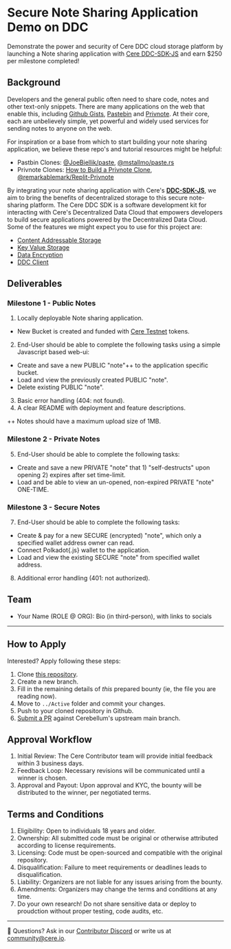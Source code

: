 # Secure Note Sharing Application Demo on DDC
Demonstrate the power and security of Cere DDC cloud storage platform by launching a Note sharing application with [Cere DDC-SDK-JS](https://github.com/CereNetwork/ddc-sdk-js) and earn $250 per milestone completed!

## Background
Developers and the general public often need to share code, notes and other text-only snippets. There are many applications on the web that enable this, including [Github Gists](https://gist.github.com), [Pastebin](https://pastebin.com/) and [Privnote](https://privnote.com/). At their core, each are unbelievely simple, yet powerful and widely used services for sending notes to anyone on the web. 

For inspiration or a base from which to start building your note sharing application, we believe these repo's and tutorial resources might be helpful:
- Pastbin Clones: [@JoeBiellik/paste](https://github.com/JoeBiellik/paste), [@mstallmo/paste.rs](https://github.com/mstallmo/paste.rs)
- Privnote Clones: [How to Build a Privnote Clone](https://remarkablemark.org/blog/2022/04/23/how-to-build-a-privnote-clone/), [@remarkablemark/Replit-Privnote](https://github.com/remarkablemark/Replit-Privnote)

By integrating your note sharing application with Cere's **[DDC-SDK-JS](https://github.com/CereNetwork/ddc-sdk-js)**, we aim to bring the benefits of decentralized storage to this secure note-sharing platform. The Cere DDC SDK is a software development kit for interacting with Cere's Decentralized Data Cloud that empowers developers to build secure applications powered by the Decentralized Data Cloud. Some of the features we might expect you to use for this project are:

- [Content Addressable Storage](https://github.com/Cerebellum-Network/cere-ddc-sdk-js/blob/main/packages/content-addressable-storage/README.md)
- [Key Value Storage](https://github.com/Cerebellum-Network/cere-ddc-sdk-js/blob/main/packages/key-value-storage/README.md)
- [Data Encryption](https://github.com/Cerebellum-Network/cere-ddc-sdk-js/blob/main/packages/core/README.md#cipher)
- [DDC Client](https://github.com/Cerebellum-Network/cere-ddc-sdk-js/blob/main/packages/ddc-client/README.md)


## Deliverables
### Milestone 1 - Public Notes
1. Locally deployable Note sharing application.
 - New Bucket is created and funded with [Cere Testnet](https://stats.cere.network/faucet) tokens.
2. End-User should be able to complete the following tasks using a simple Javascript based web-ui:
 - Create and save a new PUBLIC "note"++ to the application specific bucket.
 - Load and view the previously created PUBLIC "note".
 - Delete existing PUBLIC "note".
3. Basic error handling (404: not found).
4. A clear README with deployment and feature descriptions.

++ Notes should have a maximum upload size of 1MB.

### Milestone 2 - Private Notes
5. End-User should be able to complete the following tasks:
- Create and save a new PRIVATE "note" that 1) "self-destructs" upon opening 2) expires after set time-limit.
- Load and be able to view an un-opened, non-expired PRIVATE "note" ONE-TIME.

### Milestone 3 - Secure Notes
7. End-User should be able to complete the following tasks: 
- Create & pay for a new SECURE (encrypted) "note", which only a specified wallet address owner can read.
- Connect Polkadot{.js} wallet to the application.
- Load and view the existing SECURE "note" from specified wallet address. 
8. Additional error handling (401: not authorized).


## Team
- Your Name (ROLE @ ORG): Bio (in third-person), with links to socials

--- 
## How to Apply
Interested? Apply following these steps:
1. Clone [this repository](https://github.com/Cerebellum-Network/contribute).
2. Create a new branch.
3. Fill in the remaining details of *this* prepared bounty (ie, the file you are reading now).
4. Move to `../Active` folder and commit your changes.
5. Push to your cloned repository in Github.
6. [Submit a PR](https://github.com/Cerebellum-Network/contribute/pulls) against Cerebellum's upstream main branch.

## Approval Workflow
1. Initial Review: The Cere Contributor team will provide initial feedback within 3 business days.
2. Feedback Loop: Necessary revisions will be communicated until a winner is chosen.
3. Approval and Payout: Upon approval and KYC, the bounty will be distributed to the winner, per negotiated terms.

## Terms and Conditions
1. Eligibility: Open to individuals 18 years and older.
2. Ownership: All submitted code must be original or otherwise attributed according to license requirements.
3. Licensing: Code must be open-sourced and compatible with the original repository.
4. Disqualification: Failure to meet requirements or deadlines leads to disqualification.
5. Liability: Organizers are not liable for any issues arising from the bounty.
6. Amendments: Organizers may change the terms and conditions at any time.
7. Do your own research! Do not share sensitive data or deploy to proudction without proper testing, code audits, etc.

---
🛟 Questions? Ask in our [Contributor Discord](https://cere.network/discord) or write us at [community@cere.io](mailto:community@cere.io).
